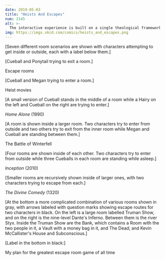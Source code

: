 ```yaml
---
date: 2019-05-03
title: "Heists And Escapes"
num: 2145
alt: >-
  The interactive experience is built on a single theological framework that unites Dante, George R. R. Martin, every major heist movie, and Erin Gloria Ryan's "Kevin is dead" Home Alone theory.
img: https://imgs.xkcd.com/comics/heists_and_escapes.png
---
```

[Seven different room scenarios are shown with characters attempting to get inside or outside, each with a label below them.]

[Cueball and Ponytail trying to exit a room.]

Escape rooms

[Cueball and Megan trying to enter a room.]

Heist movies

[A small version of Cueball stands in the middle of a room while a Hairy on the left and Cueball on the right are trying to enter.]

*Home Alone* (1990)

[A room is shown inside a larger room. Two characters try to enter from outside and two others try to exit from the inner room while Megan and Cueball are standing between them.]

The Battle of Winterfell

[Four rooms are shown inside of each other. Two characters try to enter from outside while three Cueballs in each room are standing while asleep.]

*Inception* (2010)

[Smaller rooms are recursively shown inside of larger ones, with two characters trying to escape from each.]

*The Divine Comedy* (1320)

[At the bottom a more complicated combination of various rooms shown in gray, with arrows labeled with question marks showing escape routes for two characters in black. On the left is a large room labelled Truman Show, and on the right is the nine-level Dante's Inferno. Between them is the river Styx. Inside the Truman Show are the Bank, which contains a Room with the two people in it, a Vault with a money bag in it, and The Dead; and Kevin McCallister's House and Subconscious.]

[Label in the bottom in black:]

My plan for the greatest escape room game of all time